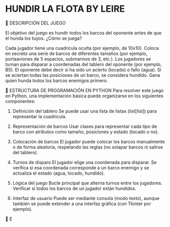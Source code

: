 # HUNDIR LA FLOTA BY LEIRE
🔹 DESCRIPCIÓN DEL JUEGO

El objetivo del juego es hundir todos los barcos del oponente antes de que él hunda los tuyos.
¿Cómo se juega?

Cada jugador tiene una cuadrícula oculta (por ejemplo, de 10x10).
Coloca en secreto una serie de barcos de diferentes tamaños (por ejemplo, portaaviones de 5 espacios, submarinos de 3, etc.).
Los jugadores se turnan para disparar a coordenadas del tablero del oponente (por ejemplo, B5).
El oponente debe decir si ha sido un acierto (tocado) o fallo (agua).
Si se aciertan todas las posiciones de un barco, se considera hundido.
Gana quien hunda todos los barcos enemigos primero.

🔹 ESTRUCTURA DE PROGRAMACIÓN EN PYTHON
Para resolver este juego en Python, una implementación básica puede organizarse en los siguientes componentes:

1. Definición del tablero
Se puede usar una lista de listas (list[list]) para representar la cuadrícula.

2. Representación de barcos
Usar clases para representar cada tipo de barco con atributos como tamaño, posiciones y estado (tocado o no).

3. Colocación de barcos
El jugador puede colocar los barcos manualmente o de forma aleatoria, respetando las reglas (no solapar barcos ni salirse del tablero).

4. Turnos de disparo
El jugador elige una coordenada para disparar.
Se verifica si esa coordenada corresponde a un barco enemigo y se actualiza el estado (agua, tocado, hundido).

5. Lógica del juego
Bucle principal que alterna turnos entre los jugadores.
Verificar si todos los barcos de un jugador están hundidos.

6. Interfaz de usuario
Puede ser mediante consola (modo texto), aunque también se puede extender a una interfaz gráfica (con Tkinter por ejemplo).

🔹 E

